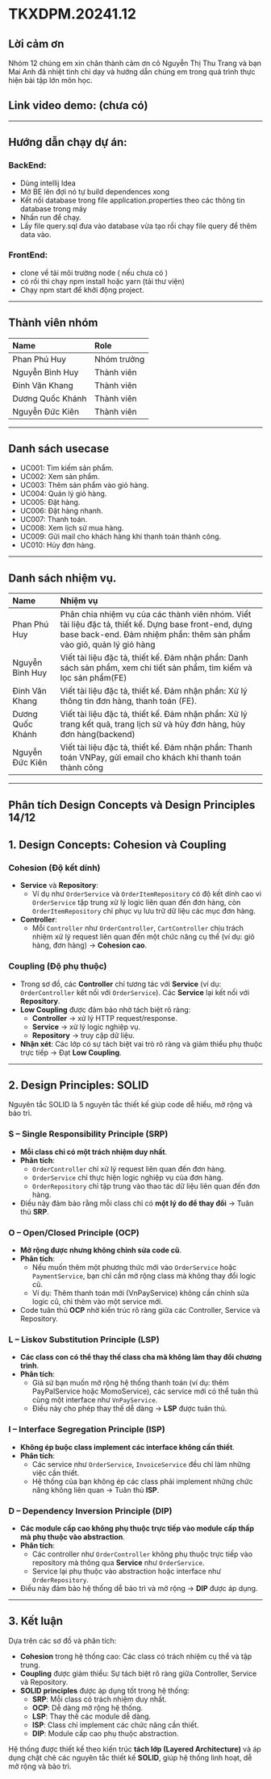 # TKXDPM.20241.12
## Lời cảm ơn
Nhóm 12 chúng em xin chân thành cảm ơn cô Nguyễn Thị Thu Trang và bạn Mai Anh đã nhiệt tình chỉ dạy và hướng dẫn chúng em trong quá trình thực hiện bài tập lớn môn học.

## Link video demo: (chưa có)

---

## Hướng dẫn chạy dự án:

### BackEnd:
+ Dùng intellij Idea
+ Mở BE lên đợi nó tự build dependences xong
+ Kết nối database trong file application.properties theo các thông tin database trong máy
+ Nhấn run để chạy.
+ Lấy file query.sql đưa vào database vừa tạo rồi chạy file query để thêm data vào.
### FrontEnd: 
+ clone về tải môi trường node ( nếu chưa có )
+ có rồi thì chạy npm install hoặc yarn (tải thư viện)
+ Chạy npm start để khởi động project.

---

## Thành viên nhóm

| Name             | Role        |
|:-----------------| :---------- |
| Phan Phú Huy     | Nhóm trưởng |
| Nguyễn Bình Huy  | Thành viên  |
| Đinh Văn Khang   | Thành viên  |
| Dương Quốc Khánh | Thành viên  |
| Nguyễn Đức Kiên  | Thành viên  |

---

## Danh sách usecase
+ UC001: Tìm kiếm sản phẩm.
+ UC002: Xem sản phẩm.
+ UC003: Thêm sản phẩm vào giỏ hàng.
+ UC004: Quản lý giỏ hàng.
+ UC005: Đặt hàng.
+ UC006: Đặt hàng nhanh.
+ UC007: Thanh toán.
+ UC008: Xem lịch sử mua hàng.
+ UC009: Gửi mail cho khách hàng khi thanh toán thành công.
+ UC010: Hủy đơn hàng.

---

## Danh sách nhiệm vụ.
| Name             | Nhiệm vụ        |
|:-----------------| :---------- |
| Phan Phú Huy     | Phân chia nhiệm vụ của các thành viên nhóm. Viết tài liệu đặc tả, thiết kế. Dựng base front-end, dựng base back-end. Đảm nhiệm phần: thêm sản phẩm vào giỏ, quản lý giỏ hàng|
| Nguyễn Bình Huy  | Viết tài liệu đặc tả, thiết kế. Đảm nhận phần: Danh sách sản phẩm, xem chi tiết sản phẩm, tìm kiếm và lọc sản phẩm(FE) |
| Đinh Văn Khang   | Viết tài liệu đặc tả, thiết kế. Đảm nhận phần: Xử lý thông tin đơn hàng, thanh toán (FE). |
| Dương Quốc Khánh | Viết tài liệu đặc tả, thiết kế. Đảm nhận phần: Xử lý trang kết quả, trang lịch sử và hủy đơn hàng, hủy đơn hàng(backend) |
| Nguyễn Đức Kiên  | Viết tài liệu đặc tả, thiết kế. Đảm nhận phần: Thanh toán VNPay, gửi email cho khách khi thanh toán thành công |

---

## Phân tích Design Concepts và Design Principles 14/12
## 1. Design Concepts: Cohesion và Coupling

### Cohesion (Độ kết dính)

- **Service** và **Repository**:
  - Ví dụ như `OrderService` và `OrderItemRepository` có độ kết dính cao vì `OrderService` tập trung xử lý logic liên quan đến đơn hàng, còn `OrderItemRepository` chỉ phục vụ lưu trữ dữ liệu các mục đơn hàng.
- **Controller**:
  - Mỗi `Controller` như `OrderController`, `CartController` chịu trách nhiệm xử lý request liên quan đến một chức năng cụ thể (ví dụ: giỏ hàng, đơn hàng) → **Cohesion cao**.

### Coupling (Độ phụ thuộc)

- Trong sơ đồ, các **Controller** chỉ tương tác với **Service** (ví dụ: `OrderController` kết nối với `OrderService`). Các **Service** lại kết nối với **Repository**.
- **Low Coupling** được đảm bảo nhờ tách biệt rõ ràng:
  - **Controller** → xử lý HTTP request/response.
  - **Service** → xử lý logic nghiệp vụ.
  - **Repository** → truy cập dữ liệu.
- **Nhận xét**: Các lớp có sự tách biệt vai trò rõ ràng và giảm thiểu phụ thuộc trực tiếp → Đạt **Low Coupling**.

---

## 2. Design Principles: SOLID
Nguyên tắc SOLID là 5 nguyên tắc thiết kế giúp code dễ hiểu, mở rộng và bảo trì.

### S – Single Responsibility Principle (SRP)
- **Mỗi class chỉ có một trách nhiệm duy nhất**.
- **Phân tích**:
  - `OrderController` chỉ xử lý request liên quan đến đơn hàng.
  - `OrderService` chỉ thực hiện logic nghiệp vụ của đơn hàng.
  - `OrderRepository` chỉ tập trung vào thao tác dữ liệu liên quan đến đơn hàng.
- Điều này đảm bảo rằng mỗi class chỉ có **một lý do để thay đổi** → Tuân thủ **SRP**.

### O – Open/Closed Principle (OCP)
- **Mở rộng được nhưng không chỉnh sửa code cũ**.
- **Phân tích**:
  - Nếu muốn thêm một phương thức mới vào `OrderService` hoặc `PaymentService`, bạn chỉ cần mở rộng class mà không thay đổi logic cũ.
  - Ví dụ: Thêm thanh toán mới (VnPayService) không cần chỉnh sửa logic cũ, chỉ thêm vào một service mới.
- Code tuân thủ **OCP** nhờ kiến trúc rõ ràng giữa các Controller, Service và Repository.

### L – Liskov Substitution Principle (LSP)
- **Các class con có thể thay thế class cha mà không làm thay đổi chương trình**.
- **Phân tích**:
  - Giả sử bạn muốn mở rộng hệ thống thanh toán (ví dụ: thêm PayPalService hoặc MomoService), các service mới có thể tuân thủ cùng một interface như `VnPayService`.
  - Điều này cho phép thay thế dễ dàng → **LSP** được tuân thủ.

### I – Interface Segregation Principle (ISP)
- **Không ép buộc class implement các interface không cần thiết**.
- **Phân tích**:
  - Các service như `OrderService`, `InvoiceService` đều chỉ làm những việc cần thiết.
  - Hệ thống của bạn không ép các class phải implement những chức năng không liên quan → Tuân thủ **ISP**.

### D – Dependency Inversion Principle (DIP)
- **Các module cấp cao không phụ thuộc trực tiếp vào module cấp thấp mà phụ thuộc vào abstraction**.
- **Phân tích**:
  - Các controller như `OrderController` không phụ thuộc trực tiếp vào repository mà thông qua **Service** như `OrderService`.
  - Service lại phụ thuộc vào abstraction hoặc interface như `OrderRepository`.
- Điều này đảm bảo hệ thống dễ bảo trì và mở rộng → **DIP** được áp dụng.

---

## 3. Kết luận
Dựa trên các sơ đồ và phân tích:
- **Cohesion** trong hệ thống cao: Các class có trách nhiệm cụ thể và tập trung.
- **Coupling** được giảm thiểu: Sự tách biệt rõ ràng giữa Controller, Service và Repository.
- **SOLID principles** được áp dụng tốt trong hệ thống:
  - **SRP**: Mỗi class có trách nhiệm duy nhất.
  - **OCP**: Dễ dàng mở rộng hệ thống.
  - **LSP**: Thay thế các module dễ dàng.
  - **ISP**: Class chỉ implement các chức năng cần thiết.
  - **DIP**: Module cấp cao phụ thuộc abstraction.

Hệ thống được thiết kế theo kiến trúc **tách lớp (Layered Architecture)** và áp dụng chặt chẽ các nguyên tắc thiết kế **SOLID**, giúp hệ thống linh hoạt, dễ mở rộng và bảo trì.